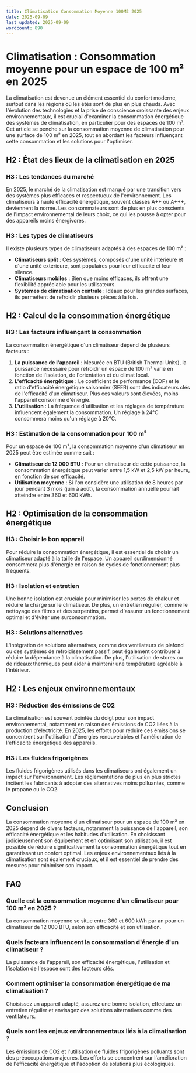 ```yaml
---
title: Climatisation Consommation Moyenne 100M2 2025
date: 2025-09-09
last_updated: 2025-09-09
wordcount: 890
---
```


# Climatisation : Consommation moyenne pour un espace de 100 m² en 2025

La climatisation est devenue un élément essentiel du confort moderne, surtout dans les régions où les étés sont de plus en plus chauds. Avec l'évolution des technologies et la prise de conscience croissante des enjeux environnementaux, il est crucial d'examiner la consommation énergétique des systèmes de climatisation, en particulier pour des espaces de 100 m². Cet article se penche sur la consommation moyenne de climatisation pour une surface de 100 m² en 2025, tout en abordant les facteurs influençant cette consommation et les solutions pour l'optimiser.

## H2 : État des lieux de la climatisation en 2025

### H3 : Les tendances du marché

En 2025, le marché de la climatisation est marqué par une transition vers des systèmes plus efficaces et respectueux de l'environnement. Les climatiseurs à haute efficacité énergétique, souvent classés A++ ou A+++, deviennent la norme. Les consommateurs sont de plus en plus conscients de l'impact environnemental de leurs choix, ce qui les pousse à opter pour des appareils moins énergivores.

### H3 : Les types de climatiseurs

Il existe plusieurs types de climatiseurs adaptés à des espaces de 100 m² :

- **Climatiseurs split** : Ces systèmes, composés d'une unité intérieure et d'une unité extérieure, sont populaires pour leur efficacité et leur silence.
- **Climatiseurs mobiles** : Bien que moins efficaces, ils offrent une flexibilité appréciable pour les utilisateurs.
- **Systèmes de climatisation centrale** : Idéaux pour les grandes surfaces, ils permettent de refroidir plusieurs pièces à la fois.

## H2 : Calcul de la consommation énergétique

### H3 : Les facteurs influençant la consommation

La consommation énergétique d'un climatiseur dépend de plusieurs facteurs :

1. **La puissance de l'appareil** : Mesurée en BTU (British Thermal Units), la puissance nécessaire pour refroidir un espace de 100 m² varie en fonction de l'isolation, de l'orientation et du climat local.
2. **L'efficacité énergétique** : Le coefficient de performance (COP) et le ratio d'efficacité énergétique saisonnier (SEER) sont des indicateurs clés de l'efficacité d'un climatiseur. Plus ces valeurs sont élevées, moins l'appareil consomme d'énergie.
3. **L'utilisation** : La fréquence d'utilisation et les réglages de température influencent également la consommation. Un réglage à 24°C consommera moins qu'un réglage à 20°C.

### H3 : Estimation de la consommation pour 100 m²

Pour un espace de 100 m², la consommation moyenne d'un climatiseur en 2025 peut être estimée comme suit :

- **Climatiseur de 12 000 BTU** : Pour un climatiseur de cette puissance, la consommation énergétique peut varier entre 1,5 kW et 2,5 kW par heure, en fonction de son efficacité.
- **Utilisation moyenne** : Si l'on considère une utilisation de 8 heures par jour pendant 3 mois (juin à août), la consommation annuelle pourrait atteindre entre 360 et 600 kWh.

## H2 : Optimisation de la consommation énergétique

### H3 : Choisir le bon appareil

Pour réduire la consommation énergétique, il est essentiel de choisir un climatiseur adapté à la taille de l'espace. Un appareil surdimensionné consommera plus d'énergie en raison de cycles de fonctionnement plus fréquents.

### H3 : Isolation et entretien

Une bonne isolation est cruciale pour minimiser les pertes de chaleur et réduire la charge sur le climatiseur. De plus, un entretien régulier, comme le nettoyage des filtres et des serpentins, permet d'assurer un fonctionnement optimal et d'éviter une surconsommation.

### H3 : Solutions alternatives

L'intégration de solutions alternatives, comme des ventilateurs de plafond ou des systèmes de refroidissement passif, peut également contribuer à réduire la dépendance à la climatisation. De plus, l'utilisation de stores ou de rideaux thermiques peut aider à maintenir une température agréable à l'intérieur.

## H2 : Les enjeux environnementaux

### H3 : Réduction des émissions de CO2

La climatisation est souvent pointée du doigt pour son impact environnemental, notamment en raison des émissions de CO2 liées à la production d'électricité. En 2025, les efforts pour réduire ces émissions se concentrent sur l'utilisation d'énergies renouvelables et l'amélioration de l'efficacité énergétique des appareils.

### H3 : Les fluides frigorigènes

Les fluides frigorigènes utilisés dans les climatiseurs ont également un impact sur l'environnement. Les réglementations de plus en plus strictes incitent les fabricants à adopter des alternatives moins polluantes, comme le propane ou le CO2.

## Conclusion

La consommation moyenne d'un climatiseur pour un espace de 100 m² en 2025 dépend de divers facteurs, notamment la puissance de l'appareil, son efficacité énergétique et les habitudes d'utilisation. En choisissant judicieusement son équipement et en optimisant son utilisation, il est possible de réduire significativement la consommation énergétique tout en garantissant un confort optimal. Les enjeux environnementaux liés à la climatisation sont également cruciaux, et il est essentiel de prendre des mesures pour minimiser son impact.

## FAQ

### Quelle est la consommation moyenne d'un climatiseur pour 100 m² en 2025 ?

La consommation moyenne se situe entre 360 et 600 kWh par an pour un climatiseur de 12 000 BTU, selon son efficacité et son utilisation.

### Quels facteurs influencent la consommation d'énergie d'un climatiseur ?

La puissance de l'appareil, son efficacité énergétique, l'utilisation et l'isolation de l'espace sont des facteurs clés.

### Comment optimiser la consommation énergétique de ma climatisation ?

Choisissez un appareil adapté, assurez une bonne isolation, effectuez un entretien régulier et envisagez des solutions alternatives comme des ventilateurs.

### Quels sont les enjeux environnementaux liés à la climatisation ?

Les émissions de CO2 et l'utilisation de fluides frigorigènes polluants sont des préoccupations majeures. Les efforts se concentrent sur l'amélioration de l'efficacité énergétique et l'adoption de solutions plus écologiques.